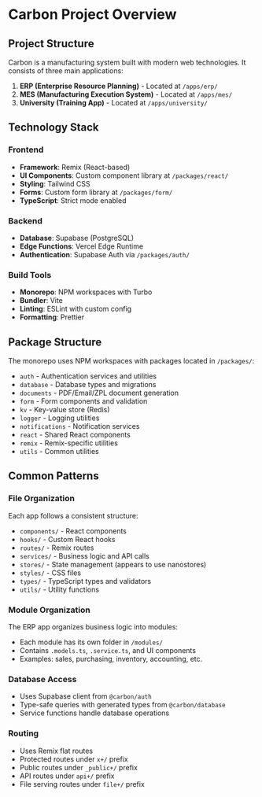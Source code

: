 # Carbon Project Overview

## Project Structure

Carbon is a manufacturing system built with modern web technologies. It consists of three main applications:

1. **ERP (Enterprise Resource Planning)** - Located at `/apps/erp/`
2. **MES (Manufacturing Execution System)** - Located at `/apps/mes/`
3. **University (Training App)** - Located at `/apps/university/`

## Technology Stack

### Frontend

- **Framework**: Remix (React-based)
- **UI Components**: Custom component library at `/packages/react/`
- **Styling**: Tailwind CSS
- **Forms**: Custom form library at `/packages/form/`
- **TypeScript**: Strict mode enabled

### Backend

- **Database**: Supabase (PostgreSQL)
- **Edge Functions**: Vercel Edge Runtime
- **Authentication**: Supabase Auth via `/packages/auth/`

### Build Tools

- **Monorepo**: NPM workspaces with Turbo
- **Bundler**: Vite
- **Linting**: ESLint with custom config
- **Formatting**: Prettier

## Package Structure

The monorepo uses NPM workspaces with packages located in `/packages/`:

- `auth` - Authentication services and utilities
- `database` - Database types and migrations
- `documents` - PDF/Email/ZPL document generation
- `form` - Form components and validation
- `kv` - Key-value store (Redis)
- `logger` - Logging utilities
- `notifications` - Notification services
- `react` - Shared React components
- `remix` - Remix-specific utilities
- `utils` - Common utilities

## Common Patterns

### File Organization

Each app follows a consistent structure:

- `components/` - React components
- `hooks/` - Custom React hooks
- `routes/` - Remix routes
- `services/` - Business logic and API calls
- `stores/` - State management (appears to use nanostores)
- `styles/` - CSS files
- `types/` - TypeScript types and validators
- `utils/` - Utility functions

### Module Organization

The ERP app organizes business logic into modules:

- Each module has its own folder in `/modules/`
- Contains `.models.ts`, `.service.ts`, and UI components
- Examples: sales, purchasing, inventory, accounting, etc.

### Database Access

- Uses Supabase client from `@carbon/auth`
- Type-safe queries with generated types from `@carbon/database`
- Service functions handle database operations

### Routing

- Uses Remix flat routes
- Protected routes under `x+/` prefix
- Public routes under `_public+/` prefix
- API routes under `api+/` prefix
- File serving routes under `file+/` prefix
